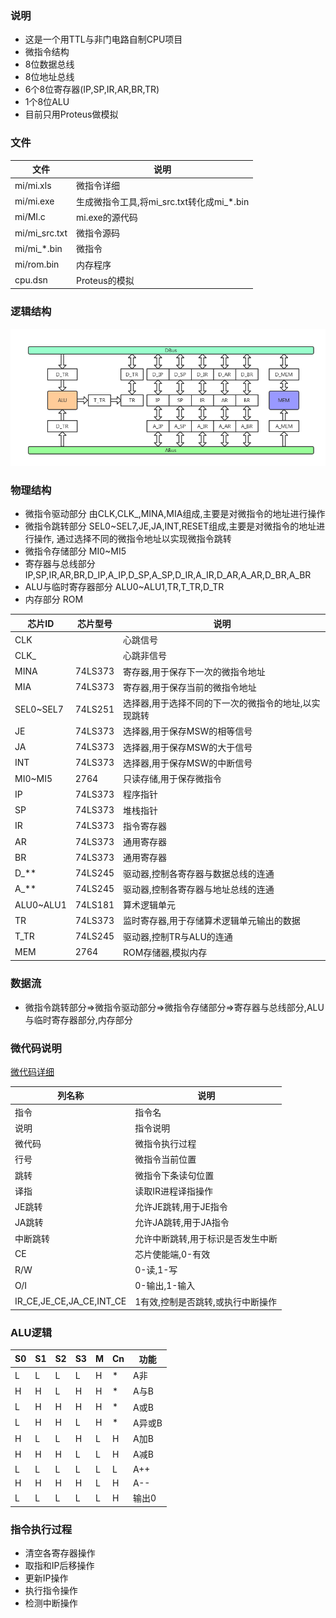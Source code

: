 ### 说明
- 这是一个用TTL与非门电路自制CPU项目
- 微指令结构
- 8位数据总线
- 8位地址总线
- 6个8位寄存器(IP,SP,IR,AR,BR,TR)
- 1个8位ALU
- 目前只用Proteus做模拟

### 文件
|文件|说明|
|----|----|
|mi/mi.xls|微指令详细|
|mi/mi.exe|生成微指令工具,将mi_src.txt转化成mi_*.bin|
|mi/MI.c|mi.exe的源代码|
|mi/mi_src.txt|微指令源码|
|mi/mi_*.bin|微指令|
|mi/rom.bin|内存程序|
|cpu.dsn|Proteus的模拟|

### 逻辑结构
![cmd-markdown-logo](https://github.com/xt9852/CPU/blob/master/doc/cpu.png)


### 物理结构
- 微指令驱动部分
    由CLK,CLK_,MINA,MIA组成,主要是对微指令的地址进行操作
- 微指令跳转部分
    SEL0~SEL7,JE,JA,INT,RESET组成,主要是对微指令的地址进行操作,
    通过选择不同的微指令地址以实现微指令跳转
- 微指令存储部分
    MI0~MI5
- 寄存器与总线部分
    IP,SP,IR,AR,BR,D_IP,A_IP,D_SP,A_SP,D_IR,A_IR,D_AR,A_AR,D_BR,A_BR
- ALU与临时寄存器部分
    ALU0~ALU1,TR,T_TR,D_TR
- 内存部分
    ROM

|芯片ID|芯片型号|说明|
|----|----|----|
|CLK||心跳信号|
|CLK_||心跳非信号|
|MINA|74LS373|寄存器,用于保存下一次的微指令地址|
|MIA|74LS373|寄存器,用于保存当前的微指令地址|
|SEL0~SEL7|74LS251|选择器,用于选择不同的下一次的微指令的地址,以实现跳转|
|JE|74LS373|选择器,用于保存MSW的相等信号|
|JA|74LS373|选择器,用于保存MSW的大于信号|
|INT|74LS373|选择器,用于保存MSW的中断信号|
|MI0~MI5|2764|只读存储,用于保存微指令|
|IP|74LS373|程序指针|
|SP|74LS373|堆栈指针|
|IR|74LS373|指令寄存器|
|AR|74LS373|通用寄存器|
|BR|74LS373|通用寄存器|
|D_**|74LS245|驱动器,控制各寄存器与数据总线的连通|
|A_**|74LS245|驱动器,控制各寄存器与地址总线的连通|
|ALU0~ALU1|74LS181|算术逻辑单元|
|TR|74LS373|监时寄存器,用于存储算术逻辑单元输出的数据|
|T_TR|74LS245|驱动器,控制TR与ALU的连通|
|MEM|2764|ROM存储器,模拟内存|


### 数据流
- 微指令跳转部分=>微指令驱动部分=>微指令存储部分=>寄存器与总线部分,ALU与临时寄存器部分,内存部分

### 微代码说明
[微代码详细](https://github.com/xt9852/CPU/blob/master/mi/mi.xls)

|列名称|说明|
|----|----|
|指令|指令名|
|说明|指令说明|
|微代码|微指令执行过程|
|行号|微指令当前位置|
|跳转|微指令下条读句位置|
|译指|读取IR进程译指操作|
|JE跳转|允许JE跳转,用于JE指令|
|JA跳转|允许JA跳转,用于JA指令|
|中断跳转|允许中断跳转,用于标识是否发生中断|
|CE|芯片使能端,0-有效|
|R/W|0-读,1-写|
|O/I|0-输出,1-输入|
|IR_CE,JE_CE,JA_CE,INT_CE|1有效,控制是否跳转,或执行中断操作|

### ALU逻辑
|S0|S1|S2|S3|M|Cn|功能|
|----|----|----|----|----|----|----|
|L|L|L|L|H|*|A非|
|H|H|L|H|H|*|A与B|
|L|H|H|H|H|*|A或B|
|L|H|H|L|H|*|A异或B|
|H|L|L|H|L|H|A加B|
|H|H|H|L|L|H|A减B|
|L|L|L|L|L|L|A++|
|H|H|H|H|L|H|A--|
|L|L|L|L|L|H|输出0|

### 指令执行过程
- 清空各寄存器操作
- 取指和IP后移操作
- 更新IP操作
- 执行指令操作
- 检测中断操作
